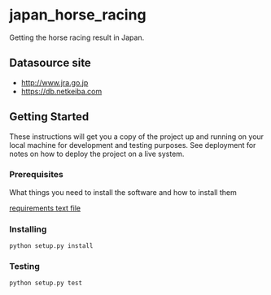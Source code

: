 # japan_horse_racing

Getting the horse racing result in Japan.

## Datasource site

- <http://www.jra.go.jp>
- <https://db.netkeiba.com>

## Getting Started

These instructions will get you a copy of the project up and running on your local machine for development and testing purposes. See deployment for notes on how to deploy the project on a live system.

### Prerequisites

What things you need to install the software and how to install them

[requirements text file](requirements.txt)

### Installing

```lang=shell
python setup.py install
```

### Testing

```lang=shell
python setup.py test
```
